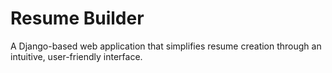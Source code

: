# Resume Builder

A Django-based web application that simplifies resume creation through an intuitive, user-friendly interface.

